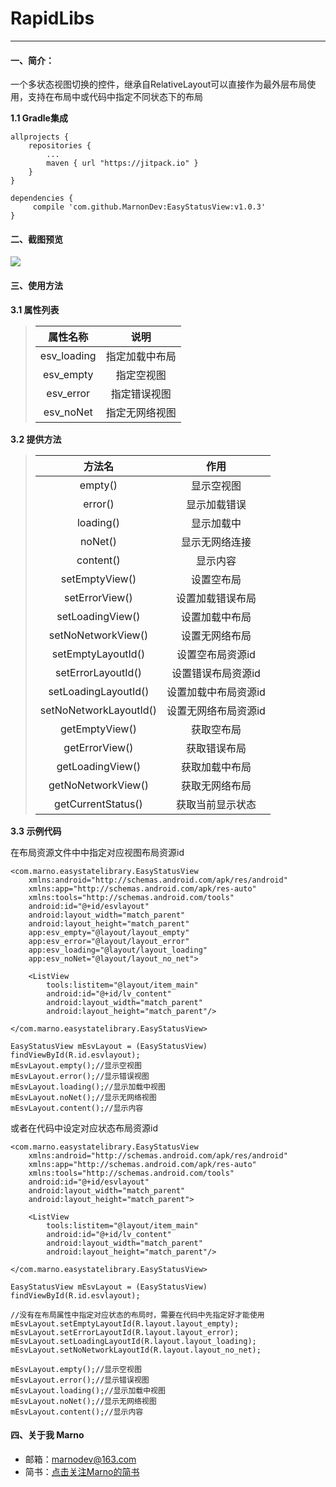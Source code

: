 # RapidLibs
--------------------------
#### 一、简介：
一个多状态视图切换的控件，继承自RelativeLayout可以直接作为最外层布局使用，支持在布局中或代码中指定不同状态下的布局

**1.1 Gradle集成**

```
allprojects {
    repositories {
        ...
        maven { url "https://jitpack.io" }
    }
}
```

```
dependencies {
     compile 'com.github.MarnonDev:EasyStatusView:v1.0.3'
}
```

#### 二、截图预览
![](https://github.com/MarnonDev/EasyStatusView/blob/master/screenshot/EasyStatusView.gif)

#### 三、使用方法
**3.1 属性列表**
>|属性名称|说明|
>|:---:|:---:|
>|esv_loading|指定加载中布局|
>|esv_empty|指定空视图|
>|esv_error|指定错误视图|
>|esv_noNet|指定无网络视图|

**3.2 提供方法**
>|方法名|作用|
>|:---:|:---:|
>|empty()|显示空视图|
>|error()|显示加载错误|
>|loading()|显示加载中|
>|noNet()|显示无网络连接|
>|content()|显示内容|
>|setEmptyView()|设置空布局|
>|setErrorView()|设置加载错误布局|
>|setLoadingView()|设置加载中布局|
>|setNoNetworkView()|设置无网络布局|
>|setEmptyLayoutId()|设置空布局资源id|
>|setErrorLayoutId()|设置错误布局资源id|
>|setLoadingLayoutId()|设置加载中布局资源id|
>|setNoNetworkLayoutId()|设置无网络布局资源id|
>|getEmptyView()|获取空布局|
>|getErrorView()|获取错误布局|
>|getLoadingView()|获取加载中布局|
>|getNoNetworkView()|获取无网络布局|
>|getCurrentStatus()|获取当前显示状态|

**3.3 示例代码**

在布局资源文件中中指定对应视图布局资源id
```
<com.marno.easystatelibrary.EasyStatusView
    xmlns:android="http://schemas.android.com/apk/res/android"
    xmlns:app="http://schemas.android.com/apk/res-auto"
    xmlns:tools="http://schemas.android.com/tools"
    android:id="@+id/esvlayout"
    android:layout_width="match_parent"
    android:layout_height="match_parent"
    app:esv_empty="@layout/layout_empty"
    app:esv_error="@layout/layout_error"
    app:esv_loading="@layout/layout_loading"
    app:esv_noNet="@layout/layout_no_net">

    <ListView
        tools:listitem="@layout/item_main"
        android:id="@+id/lv_content"
        android:layout_width="match_parent"
        android:layout_height="match_parent"/>

</com.marno.easystatelibrary.EasyStatusView>
```

```
EasyStatusView mEsvLayout = (EasyStatusView) findViewById(R.id.esvlayout);
mEsvLayout.empty();//显示空视图
mEsvLayout.error();//显示错误视图
mEsvLayout.loading();//显示加载中视图
mEsvLayout.noNet();//显示无网络视图
mEsvLayout.content();//显示内容
```

或者在代码中设定对应状态布局资源id

```
<com.marno.easystatelibrary.EasyStatusView
    xmlns:android="http://schemas.android.com/apk/res/android"
    xmlns:app="http://schemas.android.com/apk/res-auto"
    xmlns:tools="http://schemas.android.com/tools"
    android:id="@+id/esvlayout"
    android:layout_width="match_parent"
    android:layout_height="match_parent">

    <ListView
        tools:listitem="@layout/item_main"
        android:id="@+id/lv_content"
        android:layout_width="match_parent"
        android:layout_height="match_parent"/>

</com.marno.easystatelibrary.EasyStatusView>
```

```
EasyStatusView mEsvLayout = (EasyStatusView) findViewById(R.id.esvlayout);
        
//没有在布局属性中指定对应状态的布局时，需要在代码中先指定好才能使用
mEsvLayout.setEmptyLayoutId(R.layout.layout_empty);
mEsvLayout.setErrorLayoutId(R.layout.layout_error);
mEsvLayout.setLoadingLayoutId(R.layout.layout_loading);
mEsvLayout.setNoNetworkLayoutId(R.layout.layout_no_net);

mEsvLayout.empty();//显示空视图
mEsvLayout.error();//显示错误视图
mEsvLayout.loading();//显示加载中视图
mEsvLayout.noNet();//显示无网络视图
mEsvLayout.content();//显示内容
```

#### 四、关于我 Marno

- 邮箱：marnodev@163.com
- 简书：[点击关注Marno的简书](http://www.jianshu.com/users/174a09ba6c25)

